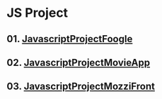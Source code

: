 JS Project
==========

## 01. [JavascriptProjectFoogle](https://github.com/KangJiJi/Study/tree/master/JS/Knowledge)
## 02. [JavascriptProjectMovieApp](https://github.com/KangJiJi/Study/tree/master/JS/Project)
## 03. [JavascriptProjectMozziFront](https://github.com/KangJiJi/Study/tree/master/JS/Project)